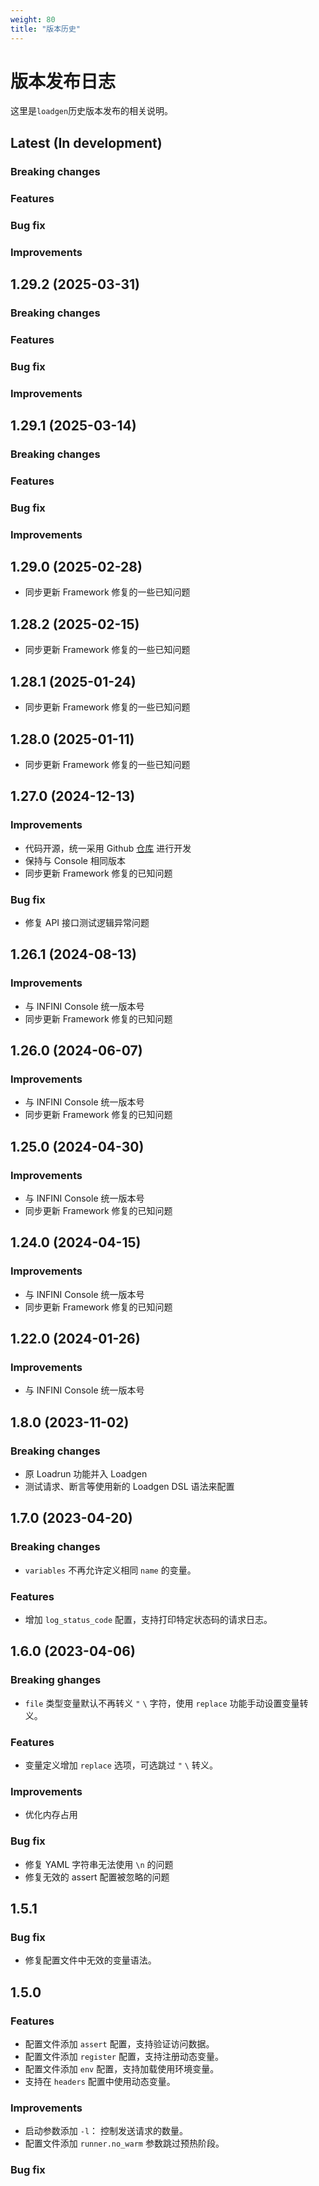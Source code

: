 ```yaml
---
weight: 80
title: "版本历史"
---
```


# 版本发布日志

这里是`loadgen`历史版本发布的相关说明。

## Latest (In development)  
### Breaking changes  
### Features  
### Bug fix  
### Improvements  

## 1.29.2 (2025-03-31)
### Breaking changes  
### Features  
### Bug fix  
### Improvements  

## 1.29.1 (2025-03-14)
### Breaking changes  
### Features  
### Bug fix  
### Improvements  

## 1.29.0 (2025-02-28)

- 同步更新 Framework 修复的一些已知问题

## 1.28.2 (2025-02-15)

- 同步更新 Framework 修复的一些已知问题

## 1.28.1 (2025-01-24)

- 同步更新 Framework 修复的一些已知问题

## 1.28.0 (2025-01-11)

- 同步更新 Framework 修复的一些已知问题

## 1.27.0 (2024-12-13)

### Improvements

- 代码开源，统一采用 Github [仓库](https://github.com/infinilabs/loadgen) 进行开发
- 保持与 Console 相同版本
- 同步更新 Framework 修复的已知问题

### Bug fix

- 修复 API 接口测试逻辑异常问题

## 1.26.1 (2024-08-13)

### Improvements

- 与 INFINI Console 统一版本号
- 同步更新 Framework 修复的已知问题

## 1.26.0 (2024-06-07)

### Improvements

- 与 INFINI Console 统一版本号
- 同步更新 Framework 修复的已知问题

## 1.25.0 (2024-04-30)

### Improvements

- 与 INFINI Console 统一版本号
- 同步更新 Framework 修复的已知问题

## 1.24.0 (2024-04-15)

### Improvements

- 与 INFINI Console 统一版本号
- 同步更新 Framework 修复的已知问题

## 1.22.0 (2024-01-26)

### Improvements

- 与 INFINI Console 统一版本号

## 1.8.0 (2023-11-02)

### Breaking changes

- 原 Loadrun 功能并入 Loadgen
- 测试请求、断言等使用新的 Loadgen DSL 语法来配置

## 1.7.0 (2023-04-20)

### Breaking changes

- `variables` 不再允许定义相同 `name` 的变量。

### Features

- 增加 `log_status_code` 配置，支持打印特定状态码的请求日志。

## 1.6.0 (2023-04-06)

### Breaking ghanges

- `file` 类型变量默认不再转义 `"` `\` 字符，使用 `replace` 功能手动设置变量转义。

### Features

- 变量定义增加 `replace` 选项，可选跳过 `"` `\` 转义。

### Improvements

- 优化内存占用

### Bug fix

- 修复 YAML 字符串无法使用 `\n` 的问题
- 修复无效的 assert 配置被忽略的问题

## 1.5.1

### Bug fix

- 修复配置文件中无效的变量语法。

## 1.5.0

### Features

- 配置文件添加 `assert` 配置，支持验证访问数据。
- 配置文件添加 `register` 配置，支持注册动态变量。
- 配置文件添加 `env` 配置，支持加载使用环境变量。
- 支持在 `headers` 配置中使用动态变量。

### Improvements

- 启动参数添加 `-l`： 控制发送请求的数量。
- 配置文件添加 `runner.no_warm` 参数跳过预热阶段。

### Bug fix
